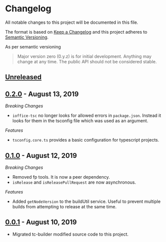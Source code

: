 # Changelog

All notable changes to this project will be documented in this file.

The format is based on [Keep a Changelog](http://keepachangelog.com/en/1.0.0/) and this project
adheres to [Semantic Versioning](http://semver.org/spec/v2.0.0.html).

As per semantic versioning

> Major version zero (0.y.z) is for initial development. Anything may change at any time. 
> The public API should not be considered stable.


## [Unreleased]

## [0.2.0] - August 13, 2019
*Breaking Changes*
- `ioffice-tsc` no longer looks for allowed errors in `package.json`. Instead it looks for them
  in the tsconfig file which was used as an argument.

*Features*
- `tsconfig.core.ts` provides a basic configuration for typescript projects.


## [0.1.0] - August 12, 2019
*Breaking Changes*
- Removed fp tools. It is now a peer dependency.
- `isRelease` and `isReleasePullRequest` are now asynchronous.

*Features*
- Added `getNodeVersion` to the buildUtil service. Useful to prevent multiple builds from
  attempting to release at the same time.


## [0.0.1] - August 10, 2019
- Migrated tc-builder modified source code to this project.


[Unreleased]: https://github.com/iOffice/ci-builder-eslib/compare/0.2.0...HEAD
[0.2.0]: https://github.com/iOffice/ci-builder-eslib/compare/0.1.0...0.2.0
[0.1.0]: https://github.com/iOffice/ci-builder-eslib/compare/0.0.1...0.1.0
[0.0.1]: https://github.com/iOffice/ci-builder-eslib/compare/feda23fef09b15cae64ba9bece252f145ecbb974...0.0.1
